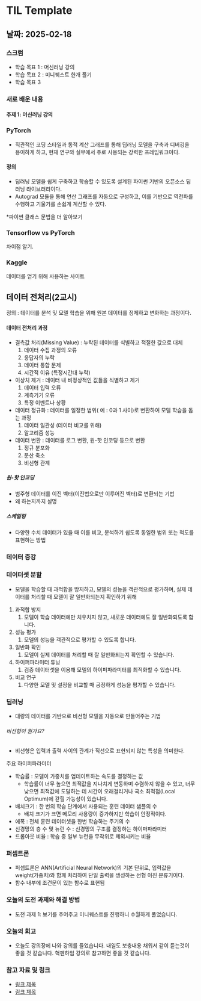 # TIL Template

## 날짜: 2025-02-18

### 스크럼
- 학습 목표 1 : 머신러닝 강의
- 학습 목표 2 : 미니퀘스트 한개 풀기
- 학습 목표 3

### 새로 배운 내용
#### 주제 1: 머신러닝 강의
### PyTorch
- 직관적인 코딩 스타일과 동적 계산 그래프를 통해 딥러닝 모델을 구축과 디버깅을 용이하게 하고, 현재 연구와 실무에서 주로 사용되는 강력한 프레임워크이다.

#### 정의
- 딥러닝 모델을 쉽게 구축하고 학습할 수 있도록 설계된 파이썬 기반의 오픈소스 딥러닝 라이브러리이다.
- Autograd 모듈을 통해 연산 그래프를 자동으로 구성하고, 이를 기반으로 역전파를 수행하고 기울기를 손쉽게 계산할 수 있다.


*파이썬 클래스 문법을 더 알아보기

### Tensorflow vs PyTorch
차이점 알기.

### Kaggle
데이터를 얻기 위해 사용하는 사이트

## 데이터 전처리(2교시)
정의 : 데이터를 분석 및 모델 학습을 위해 원본 데이터를 정제하고 변화하는 과정이다.
#### 데이터 전처리 과정
- 결측값 처리(Missing Value) : 누락된 데이터를 식별하고 적절한 값으로 대체
	1. 데이터 수집 과정의 오류
	2. 응답자의 누락
	3. 데이터 통합 문제
	4. 시간적 이유 (특정시간대 누락)
- 이상치 제거 : 데이터 내 비정상적인 값들을 식별하고 제거
	1. 데이터 입력 오류
	2. 계측기기 오류
	3. 특정 이벤트나 상황
- 데이터 정규화 : 데이터를 일정한 범위( 예 : 0과 1 사이)로 변환하여 모델 학습을 돕는 과정
	1. 데이터 일관성 (데이터 비교를 위해)
	2. 알고리즘 성능
- 데이터 변환 : 데이터를 로그 변환, 원-핫 인코딩 등으로 변환
	1. 정규 분포화
	2. 분산 축소
	3. 비선형 관계

##### 원-핫 인코딩
- 범주형 데이터를 이진 벡터(이진법으로만 이루어진 벡터)로 변환되는 기법
- 왜 하는지까지 설명
##### 스케일링
- 다양한 수치 데이터가 있을 때 이를 비교, 분석하기 쉽도록 동일한 범위 또는 척도를 표현하는 방법

### 데이터 증강


### 데이터셋 분할
- 모델을 학습할 때 과적합을 방지하고, 모델의 성능을 객관적으로 평가하며, 실제 데이터를 처리할 때 모델이 잘 일반화되는지 확인하기 위해
1. 과적합 방지
	1. 모델이 학습 데이터에만 치우치지 않고, 새로운 데이터에도 잘 일반화되도록 합니다.
2. 성능 평가
	1. 모델의 성능을 객관적으로 평가할 수 있도록 합니다.
3. 일반화 확인
	1. 모델이 실제 데이터를 처리할 때 잘 일반화되는지 확인할 수 있습니다.
4. 하이퍼파라미터 튜닝
	1. 검증 데이터셋을 이용해 모델의 하이퍼파라미터를 최적화할 수 있습니다.
5. 비교 연구
	1. 다양한 모델 및 설정을 비교할 때 공정하게 성능을 평가할 수 있습니다.

### 딥러닝
- 대량의 데이터를 기반으로 비선형 모델을 자동으로 만들어주는 기법
###### 비선형이 뭔가요?
- 비선형은 입력과 출력 사이의 관계가 직선으로 표현되지 않는 특성을 의미한다.

주요 하이퍼파라미터
- 학습률 : 모델이 가중치를 업데이트하는 속도를 결정하는 값
	- 학습률이 너무 높으면 최적값을 지나치게 변동하며 수렴하지 않을 수 있고, 너무 낮으면 최적값에 도달하는 데 시간이 오래걸리거나 국소 최적점(Local Optimum)에 갇힐 가능성이 있습니다.
- 배치크기 : 한 번의 학습 단계에서 사용되는 훈련 데이터 샘플의 수
	- 배치 크기가 크면 메모리 사용량이 증가하지만 학습이 안정적이다.
- 에폭 : 전체 훈련 데이터셋을 한번 학습하는 주기의 수
- 신경망의 층 수 및 뉴런 수 : 신경망의 구조를 결정하는 하이퍼파라미터
- 드롭아웃 비율 : 학습 중 일부 뉴런을 무작위로 제외시키는 비율

### 퍼셉트론
- 퍼셉트론은 ANN(Artificial Neural Network)의 기본 단위로, 입력값을 weight(가중치)와 함께 처리하여 단일 출력을 생성하는 선형 이진 분류기이다.
- 함수 내부에 조건문이 있는 함수로 표현됨


### 오늘의 도전 과제와 해결 방법
- 도전 과제 1: 보기를 주어주고 미니퀘스트를 진행하니 수월하게 풀었습니다.

### 오늘의 회고
- 오늘도 강의장에 나와 강의를 들었습니다. 내일도 보충내용 채워서 같이 듣는것이 좋을 것 같습니다. 혁펜하임 강의로 참고하면 좋을 것 같습니다.
### 참고 자료 및 링크
- [링크 제목](URL)
- [링크 제목](URL)
